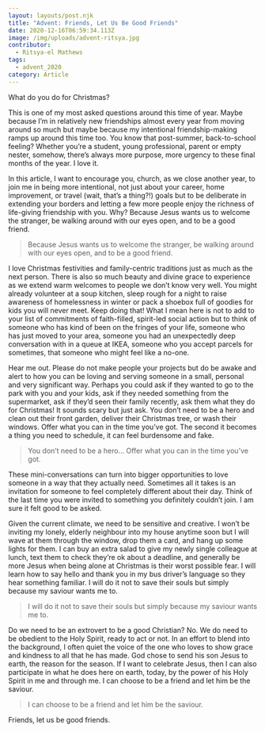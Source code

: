 ```yaml
---
layout: layouts/post.njk
title: "Advent: Friends, Let Us Be Good Friends"
date: 2020-12-16T06:59:34.113Z
image: /img/uploads/advent-ritsya.jpg
contributor:
  - Ritsya-el Mathews
tags:
  - advent_2020
category: Article
---
```

What do you do for Christmas? 

This is one of my most asked questions around this time of year. Maybe because I’m in relatively new friendships almost every year from moving around so much but maybe because my intentional friendship-making ramps up around this time too. You know that post-summer, back-to-school feeling? Whether you’re a student, young professional, parent or empty nester, somehow, there’s always more purpose, more urgency to these final months of the year. I love it. 

In this article, I want to encourage you, church, as we close another year, to join me in being more intentional, not just about your career, home improvement, or travel (wait, that’s a thing?!) goals but to be deliberate in extending your borders and letting a few more people enjoy the richness of life-giving friendship with you. Why? Because Jesus wants us to welcome the stranger, be walking around with our eyes open, and to be a good friend. 

> Because Jesus wants us to welcome the stranger, be walking around with our eyes open, and to be a good friend.

I love Christmas festivities and family-centric traditions just as much as the next person. There is also so much beauty and divine grace to experience as we extend warm welcomes to people we don’t know very well. You might already volunteer at a soup kitchen, sleep rough for a night to raise awareness of homelessness in winter or pack a shoebox full of goodies for kids you will never meet. Keep doing that! What I mean here is not to add to your list of commitments of faith-filled, spirit-led social action but to think of someone who has kind of been on the fringes of your life, someone who has just moved to your area, someone you had an unexpectedly deep conversation with in a queue at IKEA, someone who you accept parcels for sometimes, that someone who might feel like a no-one. 

Hear me out. Please do not make people your projects but do be awake and alert to how you can be loving and serving someone in a small, personal and very significant way. Perhaps you could ask if they wanted to go to the park with you and your kids, ask if they needed something from the supermarket, ask if they’d seen their family recently, ask them what they do for Christmas! It sounds scary but just ask. You don’t need to be a hero and clean out their front garden, deliver their Christmas tree, or wash their windows. Offer what you can in the time you’ve got. The second it becomes a thing you need to schedule, it can feel burdensome and fake. 

> You don’t need to be a hero... Offer what you can in the time you’ve got. 

These mini-conversations can turn into bigger opportunities to love someone in a way that they actually need. Sometimes all it takes is an invitation for someone to feel completely different about their day. Think of the last time you were invited to something you definitely couldn’t join. I am sure it felt good to be asked. 

Given the current climate, we need to be sensitive and creative. I won’t be inviting my lonely, elderly neighbour into my house anytime soon but I will wave at them through the window, drop them a card, and hang up some lights for them. I can buy an extra salad to give my newly single colleague at lunch, text them to check they’re ok about a deadline, and generally be more Jesus when being alone at Christmas is their worst possible fear. I will learn how to say hello and thank you in my bus driver’s language so they hear something familiar. I will do it not to save their souls but simply because my saviour wants me to. 

> I will do it not to save their souls but simply because my saviour wants me to. 

Do we need to be an extrovert to be a good Christian? No. We do need to be obedient to the Holy Spirit, ready to act or not. In an effort to blend into the background, I often quiet the voice of the one who loves to show grace and kindness to all that he has made. God chose to send his son Jesus to earth, the reason for the season. If I want to celebrate Jesus, then I can also participate in what he does here on earth, today, by the power of his Holy Spirit in me and through me. I can choose to be a friend and let him be the saviour. 

> I can choose to be a friend and let him be the saviour.

Friends, let us be good friends.